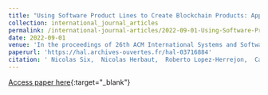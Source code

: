 ```yaml
---
title: "Using Software Product Lines to Create Blockchain Products: Application to Supply Chain Traceability"
collection: international_journal_articles
permalink: /international-journal-articles/2022-09-01-Using-Software-Product-Lines-to-Create-Blockchain-Products-Application-to-Supply-Chain-Traceability
date: 2022-09-01
venue: 'In the proceedings of 26th ACM International Systems and Software Product Lines Conference'
paperurl: 'https://hal.archives-ouvertes.fr/hal-03716884'
citation: ' Nicolas Six,  Nicolas Herbaut,  Roberto Lopez-Herrejon,  Camille Salinesi, &quot;Using Software Product Lines to Create Blockchain Products: Application to Supply Chain Traceability.&quot; In the proceedings of 26th ACM International Systems and Software Product Lines Conference, 2022.'
---
```

[Access paper here](https://hal.archives-ouvertes.fr/hal-03716884){:target="_blank"}
